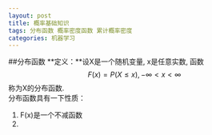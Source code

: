 ```yaml
---
layout: post
title: 概率基础知识
tags: 分布函数 概率密度函数 累计概率密度
categories: 机器学习
---
```


##分布函数
**定义：**设X是一个随机变量, x是任意实数, 函数
$$F(x) = P(X \leq x ), -\infty < x <\infty$$
称为X的分布函数.  
分布函数具有一下性质：  
1. F(x)是一个不减函数
2.  